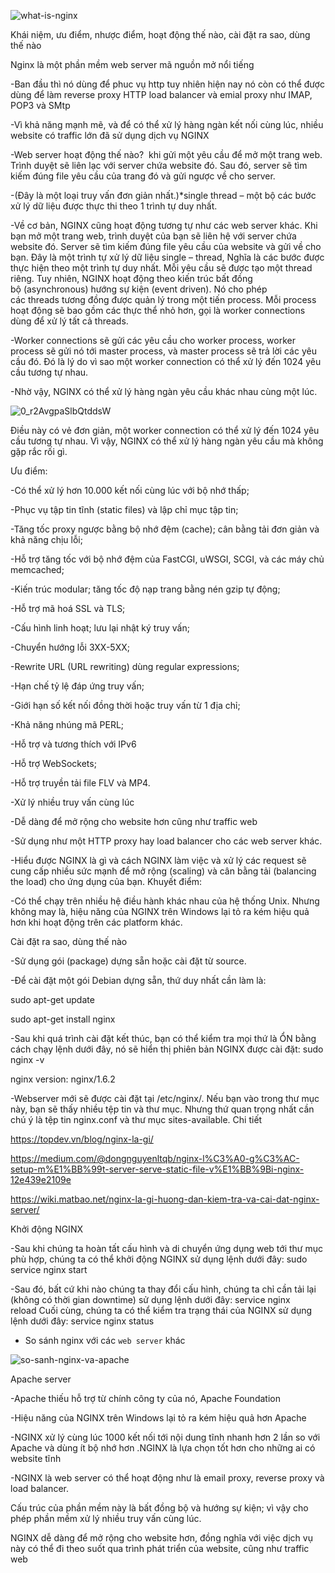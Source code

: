 ![what-is-nginx](https://user-images.githubusercontent.com/54676091/91526395-b5bbb800-e92d-11ea-9b8b-2a2f0b6c4357.png)


Khái niệm, ưu điểm, nhược điểm, hoạt động thế nào, cài đặt ra sao, dùng thế nào

Nginx là một phần mềm web server mã nguồn mở nổi tiếng


-Ban đầu thì nó dùng để phuc vụ http tuy nhiên hiện nay nó còn có thể được dùng để làm reverse proxy HTTP load balancer và emial proxy như IMAP, POP3 và SMtp

-Vì khả năng mạnh mẽ, và để có thể xử lý hàng ngàn kết nối cùng lúc, nhiều website có traffic lớn đã sử dụng dịch vụ NGINX

-Web server hoạt động thế nào?  khi gửi một yêu cầu để mở một trang web. Trình duyệt sẽ liên lạc với server chứa website đó. Sau đó, server sẽ tìm kiếm đúng file yêu cầu của trang đó và gửi ngược về cho server.

-(Đây là một loại truy vấn đơn giản nhất.)*single thread – một bộ các bước xử lý dữ liệu được thực thi theo 1 trình tự duy nhất.

-Về cơ bản, NGINX cũng hoạt động tương tự như các web server khác. Khi bạn mở một trang web, trình duyệt của bạn sẽ liên hệ với server chứa website đó. Server sẽ tìm kiếm đúng file yêu cầu của website và gửi về cho bạn. Đây là một trình tự xử lý dữ liệu single – thread, 
Nghĩa là các bước được thực hiện theo một trình tự duy nhất. Mỗi yêu cầu sẽ được tạo một thread riêng.
Tuy nhiên, NGINX hoạt động theo kiến trúc bất đồng bộ (asynchronous) hướng sự kiện (event driven). Nó cho phép các threads tương đồng được quản lý trong một tiến process. Mỗi process hoạt động sẽ bao gồm các thực thể nhỏ hơn, gọi là worker connections dùng để xử lý tất cả threads.

-Worker connections sẽ gửi các yêu cầu cho worker process, worker process sẽ gửi nó tới master process, và master process sẽ trả lời các yêu cầu đó. Đó là lý do vì sao một worker connection có thể xử lý đến 1024 yêu cầu tương tự nhau. 

-Nhờ vậy, NGINX có thể xử lý hàng ngàn yêu cầu khác nhau cùng một lúc.

![0_r2AvgpaSlbQtddsW](https://user-images.githubusercontent.com/54676091/91526592-34185a00-e92e-11ea-8970-3d41fd623d76.png)

Điều này có vẻ đơn giản, một worker connection có thể xử lý đến 1024 yêu cầu tương tự nhau. Vì vậy, NGINX có thể xử lý hàng ngàn yêu cầu mà không gặp rắc rối gì.

Ưu điểm: 

-Có thể xử lý hơn 10.000 kết nối cùng lúc với bộ nhớ thấp;

-Phục vụ tập tin tĩnh (static files) và lập chỉ mục tập tin;

-Tăng tốc proxy ngược bằng bộ nhớ đệm (cache); cân bằng tải đơn giản và khả năng chịu lỗi;

-Hỗ trợ tăng tốc với bộ nhớ đệm của FastCGI, uWSGI, SCGI, và các máy chủ memcached;

-Kiến trúc modular; tăng tốc độ nạp trang bằng nén gzip tự động;

-Hỗ trợ mã hoá SSL và TLS;

-Cấu hình linh hoạt; lưu lại nhật ký truy vấn;

-Chuyển hướng lỗi 3XX-5XX;

-Rewrite URL (URL rewriting) dùng regular expressions;

-Hạn chế tỷ lệ đáp ứng truy vấn;

-Giới hạn số kết nối đồng thời hoặc truy vấn từ 1 địa chỉ;

-Khả năng nhúng mã PERL;

-Hỗ trợ và tương thích với IPv6

-Hỗ trợ WebSockets;

-Hỗ trợ truyền tải file FLV và MP4.

-Xử lý nhiều truy vấn cùng lúc

-Dễ dàng để mở rộng cho website hơn cũng như traffic web

-Sử dụng như một HTTP proxy hay load balancer cho các web server khác. 

-Hiểu được NGINX là gì và cách NGINX làm việc và xử lý các request sẽ cung cấp nhiều sức mạnh để mở rộng (scaling) và cân bằng tải (balancing the load) cho ứng dụng của bạn.
Khuyết điểm:

-Có thể chạy trên nhiều hệ điều hành khác nhau của hệ thống Unix. Nhưng không may là, hiệu năng của NGINX trên Windows lại tỏ ra kém hiệu quả hơn khi hoạt động trên các platform khác.

Cài đặt ra sao, dùng thế nào

-Sử dụng gói (package) dựng sẵn hoặc cài đặt từ source.

-Để cài đặt một gói Debian dựng sẵn, thứ duy nhất cần làm là:

sudo apt-get update

sudo apt-get install nginx

-Sau khi quá trình cài đặt kết thúc, bạn có thể kiểm tra mọi thứ là ỔN bằng cách chạy lệnh dưới đây, nó sẽ hiển thị phiên bản NGINX được cài đặt:
sudo nginx -v

nginx version: nginx/1.6.2


-Webserver mới sẽ được cài đặt tại /etc/nginx/. Nếu bạn vào trong thư mục này, bạn sẽ thấy nhiều tệp tin và thư mục. Nhưng thứ quan trọng nhất cần chú ý là tệp tin nginx.conf và thư mục sites-available.
Chi tiết

https://topdev.vn/blog/nginx-la-gi/ 

https://medium.com/@dongnguyenltqb/nginx-l%C3%A0-g%C3%AC-setup-m%E1%BB%99t-server-serve-static-file-v%E1%BB%9Bi-nginx-12e439e2109e

https://wiki.matbao.net/nginx-la-gi-huong-dan-kiem-tra-va-cai-dat-nginx-server/


Khởi động NGINX


-Sau khi chúng ta hoàn tất cấu hình và di chuyển ứng dụng web tới thư mục phù hợp, chúng ta có thể khởi động NGINX sử dụng lệnh dưới đây: sudo service nginx start

-Sau đó, bất cứ khi nào chúng ta thay đổi cấu hình, chúng ta chỉ cần tải lại (không có thời gian downtime) sử dụng lệnh dưới đây: service nginx reload Cuối cùng, chúng ta có thể kiểm tra trạng thái của NGINX sử dụng lệnh dưới đây: service nginx status


- So sánh nginx với các `web server` khác

![so-sanh-nginx-va-apache](https://user-images.githubusercontent.com/54676091/91528851-717ee680-e932-11ea-8cfa-c509eec95a2a.jpg)


Apache server 

-Apache thiếu hỗ trợ từ chính công ty của nó, Apache Foundation

-Hiệu năng của NGINX trên Windows lại tỏ ra kém hiệu quả hơn Apache

-NGINX xử lý cùng lúc 1000 kết nối tới nội dung tĩnh nhanh hơn 2 lần so với Apache và dùng ít bộ nhớ hơn .NGINX là lựa chọn tốt hơn cho những ai có website tĩnh

-NGINX là web server có thể hoạt động như là email proxy, reverse proxy và load balancer. 

Cấu trúc của phần mềm này là bất đồng bộ và hướng sự kiện; vì vậy cho phép phần mềm xử 
lý nhiều truy vấn cùng lúc. 

NGINX dễ dàng để mở rộng cho website hơn, đồng nghĩa với việc dịch vụ này có thể đi theo suốt qua trình phát triển của website, cũng như traffic web

